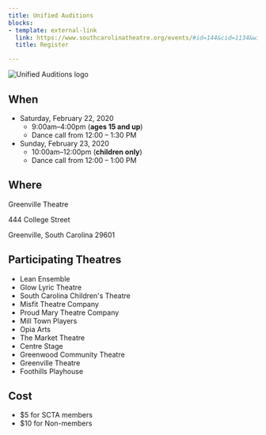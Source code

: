 ```yaml
---
title: Unified Auditions
blocks:
- template: external-link
  link: https://www.southcarolinatheatre.org/events/#id=144&cid=1134&wid=5701
  title: Register

---
```

![Unified Auditions logo](/uploads/Logo-Unified.png)

## When

* Saturday, February 22, 2020
  * 9:00am–4:00pm (**ages 15 and up**)
  * Dance call from 12:00 – 1:30 PM
* Sunday, February 23, 2020
  * 10:00am–12:00pm (**children only**)
  * Dance call from 12:00 – 1:00 PM

## Where

Greenville Theatre

444 College Street

Greenville, South Carolina 29601

## Participating Theatres

* Lean Ensemble
* Glow Lyric Theatre
* South Carolina Children's Theatre
* Misfit Theatre Company
* Proud Mary Theatre Company
* Mill Town Players
* Opia Arts
* The Market Theatre
* Centre Stage
* Greenwood Community Theatre
* Greenville Theatre
* Foothills Playhouse

## Cost

* $5 for SCTA members
* $10 for Non-members
